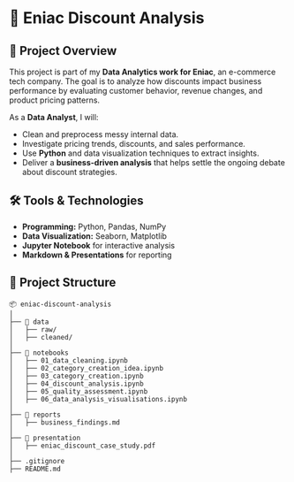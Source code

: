 # 🛒 Eniac Discount Analysis

## 📌 Project Overview
This project is part of my **Data Analytics work for Eniac**, an e-commerce tech company. The goal is to analyze how discounts impact business performance by evaluating customer behavior, revenue changes, and product pricing patterns.  

As a **Data Analyst**, I will:
- Clean and preprocess messy internal data.
- Investigate pricing trends, discounts, and sales performance.
- Use **Python** and data visualization techniques to extract insights.
- Deliver a **business-driven analysis** that helps settle the ongoing debate about discount strategies.

## 🛠️ Tools & Technologies
- **Programming:** Python, Pandas, NumPy  
- **Data Visualization:** Seaborn, Matplotlib  
- **Jupyter Notebook** for interactive analysis  
- **Markdown & Presentations** for reporting  

## 📂 Project Structure
```plaintext
📦 eniac-discount-analysis
│
├── 📂 data
│   ├── raw/
│   ├── cleaned/
│
├── 📂 notebooks
│   ├── 01_data_cleaning.ipynb
│   ├── 02_category_creation_idea.ipynb
│   ├── 03_category_creation.ipynb
│   ├── 04_discount_analysis.ipynb
│   ├── 05_quality_assessment.ipynb
│   ├── 06_data_analysis_visualisations.ipynb
│
├── 📂 reports
│   ├── business_findings.md
│
├── 📂 presentation
│   ├── eniac_discount_case_study.pdf
│
├── .gitignore
├── README.md
